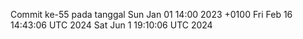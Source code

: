 Commit ke-55 pada tanggal Sun Jan 01 14:00 2023 +0100
Fri Feb 16 14:43:06 UTC 2024
Sat Jun  1 19:10:06 UTC 2024
